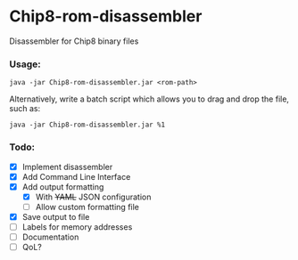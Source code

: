 # Chip8-rom-disassembler
Disassembler for Chip8 binary files  

### Usage:
    java -jar Chip8-rom-disassembler.jar <rom-path>

Alternatively, write a batch script which allows you to drag and drop the file, such as:

    java -jar Chip8-rom-disassembler.jar %1

### Todo:
  - [x] Implement disassembler
  - [x] Add Command Line Interface
  - [x] Add output formatting
    - [x] With ~~YAML~~ JSON configuration
    - [ ] Allow custom formatting file
  - [x] Save output to file
  - [ ] Labels for memory addresses
  - [ ] Documentation
  - [ ] QoL?
